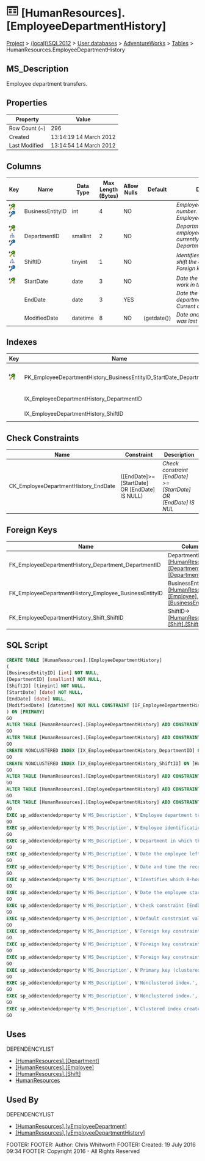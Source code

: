 
# ![Tables](../../../../Images/Table32.png) [HumanResources].[EmployeeDepartmentHistory]

[Project](../../../../index.md) > [(local)\\SQL2012](../../../index.md) > [User databases](../../index.md) > [AdventureWorks](../index.md) > [Tables](Tables_.md) > HumanResources.EmployeeDepartmentHistory

## <a name="#description"></a>MS_Description
Employee department transfers.
## <a name="#properties"></a>Properties

| Property | Value |
|---|---|
| Row Count (~) | 296 |
| Created | 13:14:19 14 March 2012 |
| Last Modified | 13:14:54 14 March 2012 |


## <a name="#columns"></a>Columns

| Key | Name | Data Type | Max Length (Bytes) | Allow Nulls | Default | Description |
|---|---|---|---|---|---|---|
| [![Cluster Primary Key PK_EmployeeDepartmentHistory_BusinessEntityID_StartDate_DepartmentID: BusinessEntityID\\StartDate\\DepartmentID\\ShiftID](../../../../Images/pkcluster.png)](#indexes)[![Foreign Keys FK_EmployeeDepartmentHistory_Employee_BusinessEntityID: [HumanResources].[Employee].BusinessEntityID](../../../../Images/fk.png)](#foreignkeys) | BusinessEntityID | int | 4 | NO |  | _Employee identification number. Foreign key to Employee.BusinessEntityID._ |
| [![Cluster Primary Key PK_EmployeeDepartmentHistory_BusinessEntityID_StartDate_DepartmentID: BusinessEntityID\\StartDate\\DepartmentID\\ShiftID](../../../../Images/pkcluster.png)](#indexes)[![Indexes IX_EmployeeDepartmentHistory_DepartmentID](../../../../Images/Index.png)](#indexes)[![Foreign Keys FK_EmployeeDepartmentHistory_Department_DepartmentID: [HumanResources].[Department].DepartmentID](../../../../Images/fk.png)](#foreignkeys) | DepartmentID | smallint | 2 | NO |  | _Department in which the employee worked including currently. Foreign key to Department.DepartmentID._ |
| [![Cluster Primary Key PK_EmployeeDepartmentHistory_BusinessEntityID_StartDate_DepartmentID: BusinessEntityID\\StartDate\\DepartmentID\\ShiftID](../../../../Images/pkcluster.png)](#indexes)[![Indexes IX_EmployeeDepartmentHistory_ShiftID](../../../../Images/Index.png)](#indexes)[![Foreign Keys FK_EmployeeDepartmentHistory_Shift_ShiftID: [HumanResources].[Shift].ShiftID](../../../../Images/fk.png)](#foreignkeys) | ShiftID | tinyint | 1 | NO |  | _Identifies which 8-hour shift the employee works. Foreign key to Shift.Shift.ID._ |
| [![Cluster Primary Key PK_EmployeeDepartmentHistory_BusinessEntityID_StartDate_DepartmentID: BusinessEntityID\\StartDate\\DepartmentID\\ShiftID](../../../../Images/pkcluster.png)](#indexes) | StartDate | date | 3 | NO |  | _Date the employee started work in the department._ |
|  | EndDate | date | 3 | YES |  | _Date the employee left the department. NULL = Current department._ |
|  | ModifiedDate | datetime | 8 | NO | (getdate()) | _Date and time the record was last updated._ |


## <a name="#indexes"></a>Indexes

| Key | Name | Key Columns | Unique | Description |
|---|---|---|---|---|
| [![Cluster Primary Key PK_EmployeeDepartmentHistory_BusinessEntityID_StartDate_DepartmentID: BusinessEntityID\\StartDate\\DepartmentID\\ShiftID](../../../../Images/pkcluster.png)](#indexes) | PK_EmployeeDepartmentHistory_BusinessEntityID_StartDate_DepartmentID | BusinessEntityID, StartDate, DepartmentID, ShiftID | YES | _Primary key (clustered) constraint_ |
|  | IX_EmployeeDepartmentHistory_DepartmentID | DepartmentID |  | _Nonclustered index._ |
|  | IX_EmployeeDepartmentHistory_ShiftID | ShiftID |  | _Nonclustered index._ |


## <a name="#checkconstraints"></a>Check Constraints

| Name | Constraint | Description |
|---|---|---|
| CK_EmployeeDepartmentHistory_EndDate | ([EndDate]>=[StartDate] OR [EndDate] IS NULL) | _Check constraint [EndDate] >= [StartDate] OR [EndDate] IS NUL_ |


## <a name="#foreignkeys"></a>Foreign Keys

| Name | Columns | Description |
|---|---|---|
| FK_EmployeeDepartmentHistory_Department_DepartmentID | DepartmentID->[[HumanResources].[Department].[DepartmentID]](Department.md) | _Foreign key constraint referencing Department.DepartmentID._ |
| FK_EmployeeDepartmentHistory_Employee_BusinessEntityID | BusinessEntityID->[[HumanResources].[Employee].[BusinessEntityID]](Employee.md) | _Foreign key constraint referencing Employee.EmployeeID._ |
| FK_EmployeeDepartmentHistory_Shift_ShiftID | ShiftID->[[HumanResources].[Shift].[ShiftID]](Shift.md) | _Foreign key constraint referencing Shift.ShiftID_ |


## <a name="#sqlscript"></a>SQL Script
```sql
CREATE TABLE [HumanResources].[EmployeeDepartmentHistory]
(
[BusinessEntityID] [int] NOT NULL,
[DepartmentID] [smallint] NOT NULL,
[ShiftID] [tinyint] NOT NULL,
[StartDate] [date] NOT NULL,
[EndDate] [date] NULL,
[ModifiedDate] [datetime] NOT NULL CONSTRAINT [DF_EmployeeDepartmentHistory_ModifiedDate] DEFAULT (getdate())
) ON [PRIMARY]
GO
ALTER TABLE [HumanResources].[EmployeeDepartmentHistory] ADD CONSTRAINT [CK_EmployeeDepartmentHistory_EndDate] CHECK (([EndDate]>=[StartDate] OR [EndDate] IS NULL))
GO
ALTER TABLE [HumanResources].[EmployeeDepartmentHistory] ADD CONSTRAINT [PK_EmployeeDepartmentHistory_BusinessEntityID_StartDate_DepartmentID] PRIMARY KEY CLUSTERED  ([BusinessEntityID], [StartDate], [DepartmentID], [ShiftID]) ON [PRIMARY]
GO
CREATE NONCLUSTERED INDEX [IX_EmployeeDepartmentHistory_DepartmentID] ON [HumanResources].[EmployeeDepartmentHistory] ([DepartmentID]) ON [PRIMARY]
GO
CREATE NONCLUSTERED INDEX [IX_EmployeeDepartmentHistory_ShiftID] ON [HumanResources].[EmployeeDepartmentHistory] ([ShiftID]) ON [PRIMARY]
GO
ALTER TABLE [HumanResources].[EmployeeDepartmentHistory] ADD CONSTRAINT [FK_EmployeeDepartmentHistory_Department_DepartmentID] FOREIGN KEY ([DepartmentID]) REFERENCES [HumanResources].[Department] ([DepartmentID])
GO
ALTER TABLE [HumanResources].[EmployeeDepartmentHistory] ADD CONSTRAINT [FK_EmployeeDepartmentHistory_Employee_BusinessEntityID] FOREIGN KEY ([BusinessEntityID]) REFERENCES [HumanResources].[Employee] ([BusinessEntityID])
GO
ALTER TABLE [HumanResources].[EmployeeDepartmentHistory] ADD CONSTRAINT [FK_EmployeeDepartmentHistory_Shift_ShiftID] FOREIGN KEY ([ShiftID]) REFERENCES [HumanResources].[Shift] ([ShiftID])
GO
EXEC sp_addextendedproperty N'MS_Description', N'Employee department transfers.', 'SCHEMA', N'HumanResources', 'TABLE', N'EmployeeDepartmentHistory', NULL, NULL
GO
EXEC sp_addextendedproperty N'MS_Description', N'Employee identification number. Foreign key to Employee.BusinessEntityID.', 'SCHEMA', N'HumanResources', 'TABLE', N'EmployeeDepartmentHistory', 'COLUMN', N'BusinessEntityID'
GO
EXEC sp_addextendedproperty N'MS_Description', N'Department in which the employee worked including currently. Foreign key to Department.DepartmentID.', 'SCHEMA', N'HumanResources', 'TABLE', N'EmployeeDepartmentHistory', 'COLUMN', N'DepartmentID'
GO
EXEC sp_addextendedproperty N'MS_Description', N'Date the employee left the department. NULL = Current department.', 'SCHEMA', N'HumanResources', 'TABLE', N'EmployeeDepartmentHistory', 'COLUMN', N'EndDate'
GO
EXEC sp_addextendedproperty N'MS_Description', N'Date and time the record was last updated.', 'SCHEMA', N'HumanResources', 'TABLE', N'EmployeeDepartmentHistory', 'COLUMN', N'ModifiedDate'
GO
EXEC sp_addextendedproperty N'MS_Description', N'Identifies which 8-hour shift the employee works. Foreign key to Shift.Shift.ID.', 'SCHEMA', N'HumanResources', 'TABLE', N'EmployeeDepartmentHistory', 'COLUMN', N'ShiftID'
GO
EXEC sp_addextendedproperty N'MS_Description', N'Date the employee started work in the department.', 'SCHEMA', N'HumanResources', 'TABLE', N'EmployeeDepartmentHistory', 'COLUMN', N'StartDate'
GO
EXEC sp_addextendedproperty N'MS_Description', N'Check constraint [EndDate] >= [StartDate] OR [EndDate] IS NUL', 'SCHEMA', N'HumanResources', 'TABLE', N'EmployeeDepartmentHistory', 'CONSTRAINT', N'CK_EmployeeDepartmentHistory_EndDate'
GO
EXEC sp_addextendedproperty N'MS_Description', N'Default constraint value of GETDATE()', 'SCHEMA', N'HumanResources', 'TABLE', N'EmployeeDepartmentHistory', 'CONSTRAINT', N'DF_EmployeeDepartmentHistory_ModifiedDate'
GO
EXEC sp_addextendedproperty N'MS_Description', N'Foreign key constraint referencing Department.DepartmentID.', 'SCHEMA', N'HumanResources', 'TABLE', N'EmployeeDepartmentHistory', 'CONSTRAINT', N'FK_EmployeeDepartmentHistory_Department_DepartmentID'
GO
EXEC sp_addextendedproperty N'MS_Description', N'Foreign key constraint referencing Employee.EmployeeID.', 'SCHEMA', N'HumanResources', 'TABLE', N'EmployeeDepartmentHistory', 'CONSTRAINT', N'FK_EmployeeDepartmentHistory_Employee_BusinessEntityID'
GO
EXEC sp_addextendedproperty N'MS_Description', N'Foreign key constraint referencing Shift.ShiftID', 'SCHEMA', N'HumanResources', 'TABLE', N'EmployeeDepartmentHistory', 'CONSTRAINT', N'FK_EmployeeDepartmentHistory_Shift_ShiftID'
GO
EXEC sp_addextendedproperty N'MS_Description', N'Primary key (clustered) constraint', 'SCHEMA', N'HumanResources', 'TABLE', N'EmployeeDepartmentHistory', 'CONSTRAINT', N'PK_EmployeeDepartmentHistory_BusinessEntityID_StartDate_DepartmentID'
GO
EXEC sp_addextendedproperty N'MS_Description', N'Nonclustered index.', 'SCHEMA', N'HumanResources', 'TABLE', N'EmployeeDepartmentHistory', 'INDEX', N'IX_EmployeeDepartmentHistory_DepartmentID'
GO
EXEC sp_addextendedproperty N'MS_Description', N'Nonclustered index.', 'SCHEMA', N'HumanResources', 'TABLE', N'EmployeeDepartmentHistory', 'INDEX', N'IX_EmployeeDepartmentHistory_ShiftID'
GO
EXEC sp_addextendedproperty N'MS_Description', N'Clustered index created by a primary key constraint.', 'SCHEMA', N'HumanResources', 'TABLE', N'EmployeeDepartmentHistory', 'INDEX', N'PK_EmployeeDepartmentHistory_BusinessEntityID_StartDate_DepartmentID'
GO

```

## <a name="#uses"></a>Uses
DEPENDENCYLIST
* [[HumanResources].[Department]](Department.md)
* [[HumanResources].[Employee]](Employee.md)
* [[HumanResources].[Shift]](Shift.md)
* [HumanResources](../Security/Schemas/HumanResources.md)


## <a name="#usedby"></a>Used By
DEPENDENCYLIST
* [[HumanResources].[vEmployeeDepartment]](../Views/vEmployeeDepartment.md)
* [[HumanResources].[vEmployeeDepartmentHistory]](../Views/vEmployeeDepartmentHistory.md)

FOOTER: FOOTER: Author:  Chris Whitworth
FOOTER: Created: 19 July 2016 09:34
FOOTER: Copyright 2016 - All Rights Reserved


